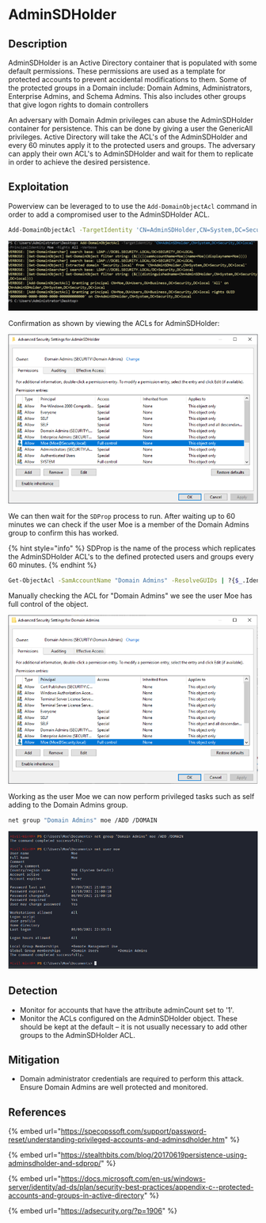 # AdminSDHolder

## Description

AdminSDHolder is an Active Directory container that is populated with some default permissions. These permissions are used as a template for protected accounts to prevent accidental modifications to them. Some of the protected groups in a Domain include: Domain Admins, Administrators, Enterprise Admins, and Schema Admins. This also includes other groups that give logon rights to domain controllers

An adversary with Domain Admin privileges can abuse the AdminSDHolder container for persistence. This can be done by giving a user the GenericAll privileges. Active Directory will take the ACL's of the AdminSDHolder and every 60 minutes apply it to the protected users and groups. The adversary can apply their own ACL's to AdminSDHolder and wait for them to replicate in order to achieve the desired persistence.

## Exploitation

Powerview can be leveraged to to use the `Add-DomainObjectAcl` command in order to add a compromised user to the AdminSDHolder ACL.

```bash
Add-DomainObjectAcl -TargetIdentity 'CN=AdminSDHolder,CN=System,DC=Security,DC=local' -PrincipalIdentity Moe -Rights All -verbose
```

![](<../../../.gitbook/assets/image (2000).png>)

Confirmation as shown by viewing the ACLs for AdminSDHolder:

![](<../../../.gitbook/assets/image (1997).png>)

We can then wait for the `SDProp` process to run. After waiting up to 60 minutes we can check if the user Moe is a member of the Domain Admins group to confirm this has worked.

{% hint style="info" %}
SDProp is the name of the process which replicates the AdminSDHolder ACL's to the defined protected users and groups every 60 minutes.
{% endhint %}

```bash
Get-ObjectAcl -SamAccountName "Domain Admins" -ResolveGUIDs | ?{$_.IdentityReference -match 'Moe'}
```

Manually checking the ACL for "Domain Admins" we see the user Moe has full control of the object.

![](<../../../.gitbook/assets/image (2001).png>)

Working as the user Moe we can now perform privileged tasks such as self adding to the Domain Admins group.

```bash
net group "Domain Admins" moe /ADD /DOMAIN
```

![](<../../../.gitbook/assets/image (2002).png>)

## Detection

* Monitor for accounts that have the attribute adminCount set to '1'.
* Monitor the ACLs configured on the AdminSDHolder object. These should be kept at the default – it is not usually necessary to add other groups to the AdminSDHolder ACL.

## Mitigation

* Domain administrator credentials are required to perform this attack. Ensure Domain Admins are well protected and monitored.

## References

{% embed url="https://specopssoft.com/support/password-reset/understanding-privileged-accounts-and-adminsdholder.htm" %}

{% embed url="https://stealthbits.com/blog/20170619persistence-using-adminsdholder-and-sdprop/" %}

{% embed url="https://docs.microsoft.com/en-us/windows-server/identity/ad-ds/plan/security-best-practices/appendix-c--protected-accounts-and-groups-in-active-directory" %}

{% embed url="https://adsecurity.org/?p=1906" %}
